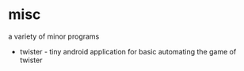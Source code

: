 # misc
a variety of minor programs

- twister - tiny android application for basic automating the game of twister